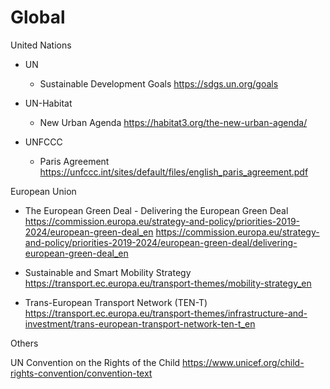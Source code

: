 # Global

United Nations

- UN	
  - Sustainable Development Goals	https://sdgs.un.org/goals 

- UN-Habitat
  - New Urban Agenda	https://habitat3.org/the-new-urban-agenda/

- UNFCCC	
  - Paris Agreement	https://unfccc.int/sites/default/files/english_paris_agreement.pdf 


European Union

- The European Green Deal - Delivering the European Green Deal 	https://commission.europa.eu/strategy-and-policy/priorities-2019-2024/european-green-deal_en 
https://commission.europa.eu/strategy-and-policy/priorities-2019-2024/european-green-deal/delivering-european-green-deal_en 

- Sustainable and Smart Mobility Strategy	https://transport.ec.europa.eu/transport-themes/mobility-strategy_en 

- Trans-European Transport Network (TEN-T)	https://transport.ec.europa.eu/transport-themes/infrastructure-and-investment/trans-european-transport-network-ten-t_en 



		
		
Others


UN	Convention on the Rights of the Child	https://www.unicef.org/child-rights-convention/convention-text 

		
